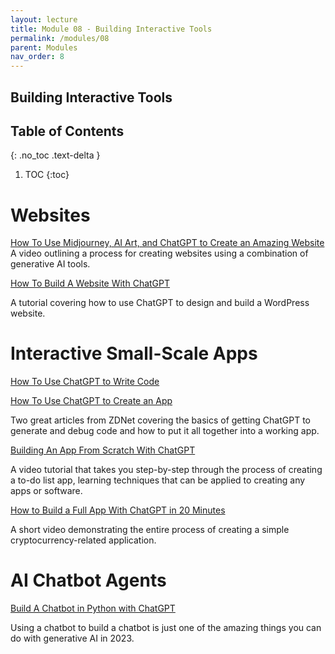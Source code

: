 ```yaml
---
layout: lecture
title: Module 08 - Building Interactive Tools
permalink: /modules/08
parent: Modules
nav_order: 8
---
```


## Building Interactive Tools



## Table of Contents
{: .no_toc .text-delta }

1. TOC
{:toc}


# Websites

[How To Use Midjourney, AI Art, and ChatGPT to Create an Amazing Website](https://www.youtube.com/watch?v=5wdCev86RYE)
A video outlining a process for creating websites using a combination of generative AI tools.

[How To Build A Website With ChatGPT](https://www.hostinger.com/tutorials/build-website-with-chatgpt/)

A tutorial covering how to use ChatGPT to design and build a WordPress website.


# Interactive Small-Scale Apps

[How To Use ChatGPT to Write Code](https://www.zdnet.com/article/how-to-use-chatgpt-to-write-code/)

[How To Use ChatGPT to Create an App](https://www.zdnet.com/article/how-to-use-chatgpt-to-create-an-app/)

Two great articles from ZDNet covering the basics of getting ChatGPT to generate and debug code and how to put it all together into a working app.

[Building An App From Scratch With ChatGPT](https://www.classcentral.com/course/youtube-building-an-app-from-scratch-with-chatgpt-the-future-of-development-121291)

A video tutorial that takes you step-by-step through the process of creating a to-do list app, learning techniques that can be applied to creating any apps or software.

[How to Build a Full App With ChatGPT in 20 Minutes](https://www.youtube.com/watch?v=i_a9bqvqmzo)

A short video demonstrating the entire process of creating a simple cryptocurrency-related application.

# AI Chatbot Agents

[Build A Chatbot in Python with ChatGPT](https://www.youtube.com/watch?v=pGOyw_M1mNE)

Using a chatbot to build a chatbot is just one of the amazing things you can do with generative AI in 2023.